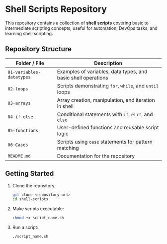 # Shell Scripts Repository

This repository contains a collection of **shell scripts** covering basic to intermediate scripting concepts, useful for automation, DevOps tasks, and learning shell scripting.

## Repository Structure

| Folder / File | Description |
|---------------|-------------|
| `01-variables-datatypes` | Examples of variables, data types, and basic shell operations |
| `02-loops` | Scripts demonstrating `for`, `while`, and `until` loops |
| `03-arrays` | Array creation, manipulation, and iteration in shell |
| `04-if-else` | Conditional statements with `if`, `elif`, and `else` |
| `05-functions` | User-defined functions and reusable script logic |
| `06-Cases` | Scripts using `case` statements for pattern matching |
| `README.md` | Documentation for the repository |

## Getting Started

1. Clone the repository:  
    ```bash
    git clone <repository-url>
    cd shell-scripts

2. Make scripts executable:
    ```bash
    chmod +x script_name.sh

3. Run a script:
    ```bash
    ./script_name.sh